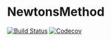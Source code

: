 # NewtonsMethod

[![Build Status](https://travis-ci.com/alejandrorojas91/NewtonsMethod.jl.svg?branch=master)](https://travis-ci.com/alejandrorojas91/NewtonsMethod.jl)
[![Codecov](https://codecov.io/gh/alejandrorojas91/NewtonsMethod.jl/branch/master/graph/badge.svg)](https://codecov.io/gh/alejandrorojas91/NewtonsMethod.jl)
